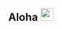## Aloha <img src="https://github.com/TheDudeThatCode/TheDudeThatCode/blob/master/Assets/Hi.gif" width="26px">
